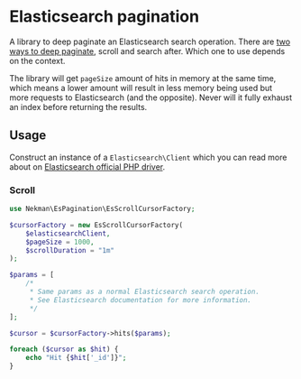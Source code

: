 # Elasticsearch pagination

A library to deep paginate an Elasticsearch search operation. There are [two ways to deep paginate](https://www.elastic.co/guide/en/elasticsearch/reference/current/paginate-search-results.html),
scroll and search after. Which one to use depends on the context.

The library will get `pageSize` amount of hits in memory at the same time, which means a lower amount will result in less memory being used but more requests to Elasticsearch (and the opposite). Never will it fully exhaust
an index before returning the results. 

## Usage

Construct an instance of a `Elasticsearch\Client` which you can read more about on [Elasticsearch official PHP driver](https://github.com/elastic/elasticsearch-php). 

### Scroll

```php
use Nekman\EsPagination\EsScrollCursorFactory;

$cursorFactory = new EsScrollCursorFactory(
    $elasticsearchClient,
    $pageSize = 1000,
    $scrollDuration = "1m"
);

$params = [
    /*
     * Same params as a normal Elasticsearch search operation.
     * See Elasticsearch documentation for more information.
     */
];

$cursor = $cursorFactory->hits($params);

foreach ($cursor as $hit) {
    echo "Hit {$hit['_id']}";
}
```

